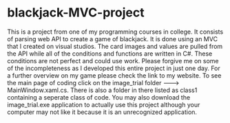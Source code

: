 # blackjack-MVC-project
This is a project from one of my programming courses in college. It consists of parsing web API to create a game of blackjack. It is done using an MVC that I created on visual studios. The card images and values are pulled from the API while all of the conditions and functions are written in C#. These conditions are not perfect and could use work. Please forgive me on some of the incompleteness as I developed this entire project in just one day. For a further overview on my game please check the link to my website. To see the main page of coding click on the image_trial folder ---> MainWindow.xaml.cs. There is also a folder in there listed as class1 containing a seperate class of code. You may also download the image_trial.exe application to actually use this project although your computer may not like it because it is an unrecognized application.
